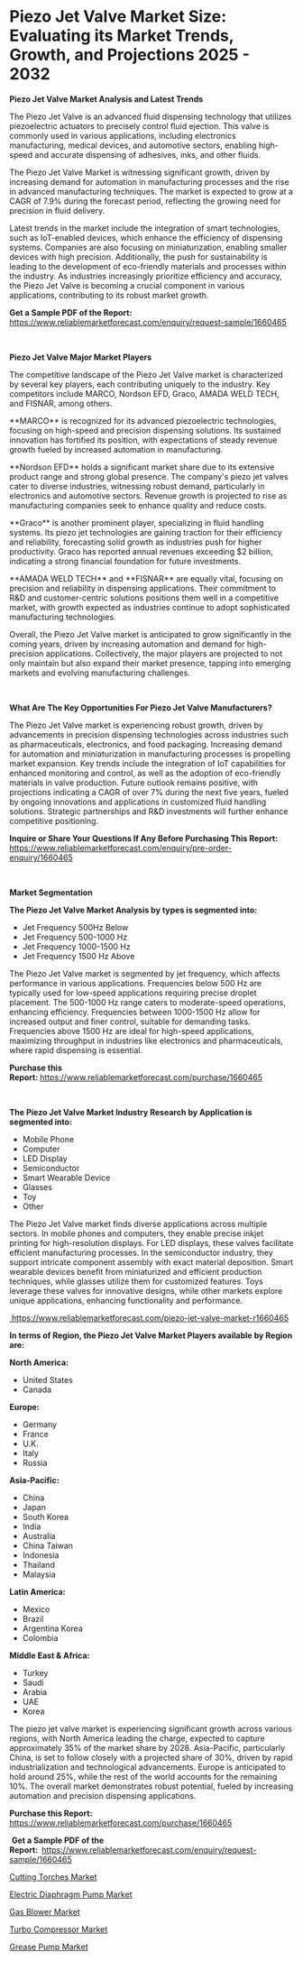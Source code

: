 <p><h1>Piezo Jet Valve Market Size: Evaluating its Market Trends, Growth, and Projections 2025 - 2032</h1></p><p><strong>Piezo Jet Valve Market Analysis and Latest Trends</strong></p>
<p><p>The Piezo Jet Valve is an advanced fluid dispensing technology that utilizes piezoelectric actuators to precisely control fluid ejection. This valve is commonly used in various applications, including electronics manufacturing, medical devices, and automotive sectors, enabling high-speed and accurate dispensing of adhesives, inks, and other fluids.</p><p>The Piezo Jet Valve Market is witnessing significant growth, driven by increasing demand for automation in manufacturing processes and the rise in advanced manufacturing techniques. The market is expected to grow at a CAGR of 7.9% during the forecast period, reflecting the growing need for precision in fluid delivery. </p><p>Latest trends in the market include the integration of smart technologies, such as IoT-enabled devices, which enhance the efficiency of dispensing systems. Companies are also focusing on miniaturization, enabling smaller devices with high precision. Additionally, the push for sustainability is leading to the development of eco-friendly materials and processes within the industry. As industries increasingly prioritize efficiency and accuracy, the Piezo Jet Valve is becoming a crucial component in various applications, contributing to its robust market growth.</p></p>
<p><strong>Get a Sample PDF of the Report:&nbsp;</strong> <a href="https://www.reliablemarketforecast.com/enquiry/request-sample/1660465?utm_campaign=2011&utm_medium=2&utm_source=Github&utm_content=ia&utm_term=10042025&utm_id=piezo-jet-valve">https://www.reliablemarketforecast.com/enquiry/request-sample/1660465</a></p>
<p>&nbsp;</p>
<p><strong>Piezo Jet Valve Major Market Players</strong></p>
<p><p>The competitive landscape of the Piezo Jet Valve market is characterized by several key players, each contributing uniquely to the industry. Key competitors include MARCO, Nordson EFD, Graco, AMADA WELD TECH, and FISNAR, among others.</p><p>**MARCO** is recognized for its advanced piezoelectric technologies, focusing on high-speed and precision dispensing solutions. Its sustained innovation has fortified its position, with expectations of steady revenue growth fueled by increased automation in manufacturing.</p><p>**Nordson EFD** holds a significant market share due to its extensive product range and strong global presence. The company's piezo jet valves cater to diverse industries, witnessing robust demand, particularly in electronics and automotive sectors. Revenue growth is projected to rise as manufacturing companies seek to enhance quality and reduce costs.</p><p>**Graco** is another prominent player, specializing in fluid handling systems. Its piezo jet technologies are gaining traction for their efficiency and reliability, forecasting solid growth as industries push for higher productivity. Graco has reported annual revenues exceeding $2 billion, indicating a strong financial foundation for future investments.</p><p>**AMADA WELD TECH** and **FISNAR** are equally vital, focusing on precision and reliability in dispensing applications. Their commitment to R&D and customer-centric solutions positions them well in a competitive market, with growth expected as industries continue to adopt sophisticated manufacturing technologies.</p><p>Overall, the Piezo Jet Valve market is anticipated to grow significantly in the coming years, driven by increasing automation and demand for high-precision applications. Collectively, the major players are projected to not only maintain but also expand their market presence, tapping into emerging markets and evolving manufacturing challenges.</p></p>
<p>&nbsp;</p>
<p><strong>What Are The Key Opportunities For Piezo Jet Valve Manufacturers?</strong></p>
<p><p>The Piezo Jet Valve market is experiencing robust growth, driven by advancements in precision dispensing technologies across industries such as pharmaceuticals, electronics, and food packaging. Increasing demand for automation and miniaturization in manufacturing processes is propelling market expansion. Key trends include the integration of IoT capabilities for enhanced monitoring and control, as well as the adoption of eco-friendly materials in valve production. Future outlook remains positive, with projections indicating a CAGR of over 7% during the next five years, fueled by ongoing innovations and applications in customized fluid handling solutions. Strategic partnerships and R&D investments will further enhance competitive positioning.</p></p>
<p><strong>Inquire or Share Your Questions If Any Before Purchasing This Report:</strong> <a href="https://www.reliablemarketforecast.com/enquiry/pre-order-enquiry/1660465?utm_campaign=2011&utm_medium=2&utm_source=Github&utm_content=ia&utm_term=10042025&utm_id=piezo-jet-valve">https://www.reliablemarketforecast.com/enquiry/pre-order-enquiry/1660465</a></p>
<p>&nbsp;</p>
<p><strong>Market Segmentation</strong></p>
<p><strong>The Piezo Jet Valve Market Analysis by types is segmented into:</strong></p>
<p><ul><li>Jet Frequency 500Hz Below</li><li>Jet Frequency 500-1000 Hz</li><li>Jet Frequency 1000-1500 Hz</li><li>Jet Frequency 1500 Hz Above</li></ul></p>
<p><p>The Piezo Jet Valve market is segmented by jet frequency, which affects performance in various applications. Frequencies below 500 Hz are typically used for low-speed applications requiring precise droplet placement. The 500-1000 Hz range caters to moderate-speed operations, enhancing efficiency. Frequencies between 1000-1500 Hz allow for increased output and finer control, suitable for demanding tasks. Frequencies above 1500 Hz are ideal for high-speed applications, maximizing throughput in industries like electronics and pharmaceuticals, where rapid dispensing is essential.</p></p>
<p><strong>Purchase this Report:&nbsp;</strong><a href="https://www.reliablemarketforecast.com/purchase/1660465?utm_campaign=2011&utm_medium=2&utm_source=Github&utm_content=ia&utm_term=10042025&utm_id=piezo-jet-valve">https://www.reliablemarketforecast.com/purchase/1660465</a></p>
<p>&nbsp;</p>
<p><strong>The Piezo Jet Valve Market Industry Research by Application is segmented into:</strong></p>
<p><ul><li>Mobile Phone</li><li>Computer</li><li>LED Display</li><li>Semiconductor</li><li>Smart Wearable Device</li><li>Glasses</li><li>Toy</li><li>Other</li></ul></p>
<p><p>The Piezo Jet Valve market finds diverse applications across multiple sectors. In mobile phones and computers, they enable precise inkjet printing for high-resolution displays. For LED displays, these valves facilitate efficient manufacturing processes. In the semiconductor industry, they support intricate component assembly with exact material deposition. Smart wearable devices benefit from miniaturized and efficient production techniques, while glasses utilize them for customized features. Toys leverage these valves for innovative designs, while other markets explore unique applications, enhancing functionality and performance.</p></p>
<p><a href="https://www.reliablemarketforecast.com/piezo-jet-valve-market-r1660465?utm_campaign=2011&utm_medium=2&utm_source=Github&utm_content=ia&utm_term=10042025&utm_id=piezo-jet-valve">&nbsp;https://www.reliablemarketforecast.com/piezo-jet-valve-market-r1660465</a></p>
<p><strong>In terms of Region, the Piezo Jet Valve Market Players available by Region are:</strong></p>
<p>
    <p> <strong> North America: </strong>
        <ul>
            <li>United States</li>
            <li>Canada</li>
        </ul>
        </p> 
    <p> <strong> Europe: </strong>
        <ul>
            <li>Germany</li>
            <li>France</li>
            <li>U.K.</li>
            <li>Italy</li>
            <li>Russia</li>
        </ul>
        </p> 
    <p> <strong> Asia-Pacific: </strong>
        <ul>
            <li>China</li>
            <li>Japan</li>
            <li>South Korea</li>
            <li>India</li>
            <li>Australia</li>
            <li>China Taiwan</li>
            <li>Indonesia</li>
            <li>Thailand</li>
            <li>Malaysia</li>
        </ul>
        </p> 
    <p> <strong> Latin America: </strong>
        <ul>
            <li>Mexico</li>
            <li>Brazil</li>
            <li>Argentina Korea</li>
            <li>Colombia</li>
        </ul>
        </p> 
    <p> <strong> Middle East & Africa: </strong>
        <ul>
            <li>Turkey</li>
            <li>Saudi</li>
            <li>Arabia</li>
            <li>UAE</li>
            <li>Korea</li>
        </ul>
    </p>
    </p>
<p><p>The piezo jet valve market is experiencing significant growth across various regions, with North America leading the charge, expected to capture approximately 35% of the market share by 2028. Asia-Pacific, particularly China, is set to follow closely with a projected share of 30%, driven by rapid industrialization and technological advancements. Europe is anticipated to hold around 25%, while the rest of the world accounts for the remaining 10%. The overall market demonstrates robust potential, fueled by increasing automation and precision dispensing applications.</p></p>
<p><strong>Purchase this Report: </strong><a href="https://www.reliablemarketforecast.com/purchase/1660465?utm_campaign=2011&utm_medium=2&utm_source=Github&utm_content=ia&utm_term=10042025&utm_id=piezo-jet-valve">https://www.reliablemarketforecast.com/purchase/1660465</a></p>
<p>&nbsp;<strong>Get a Sample PDF of the Report:&nbsp;&nbsp;</strong><a href="https://www.reliablemarketforecast.com/enquiry/request-sample/1660465?utm_campaign=2011&utm_medium=2&utm_source=Github&utm_content=ia&utm_term=10042025&utm_id=piezo-jet-valve">https://www.reliablemarketforecast.com/enquiry/request-sample/1660465</a></p>
<p><strong></strong></p>
<p><p><a href="https://github.com/iquiseeboli/Market-Research-Report-List-1/blob/main/cutting-torches-market.md?utm_campaign=2011&utm_medium=2&utm_source=Github&utm_content=ia&utm_term=10042025&utm_id=piezo-jet-valve">Cutting Torches Market</a></p><p><a href="https://github.com/daemluari/Market-Research-Report-List-1/blob/main/electric-diaphragm-pump-market.md?utm_campaign=2011&utm_medium=2&utm_source=Github&utm_content=ia&utm_term=10042025&utm_id=piezo-jet-valve">Electric Diaphragm Pump Market</a></p><p><a href="https://github.com/haimamuirev8/Market-Research-Report-List-1/blob/main/gas-blower-market.md?utm_campaign=2011&utm_medium=2&utm_source=Github&utm_content=ia&utm_term=10042025&utm_id=piezo-jet-valve">Gas Blower Market</a></p><p><a href="https://github.com/naulasulakr0/Market-Research-Report-List-1/blob/main/turbo-compressor-market.md?utm_campaign=2011&utm_medium=2&utm_source=Github&utm_content=ia&utm_term=10042025&utm_id=piezo-jet-valve">Turbo Compressor Market</a></p><p><a href="https://github.com/vigoseiler/Market-Research-Report-List-1/blob/main/grease-pump-market.md?utm_campaign=2011&utm_medium=2&utm_source=Github&utm_content=ia&utm_term=10042025&utm_id=piezo-jet-valve">Grease Pump Market</a></p></p>